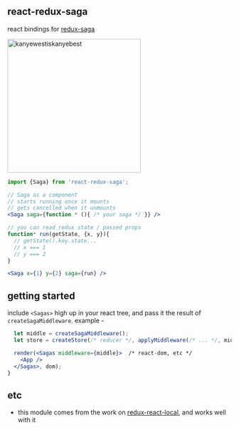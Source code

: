 react-redux-saga
---

react bindings for [redux-saga](https://github.com/yelouafi/redux-saga/)

<img src="https://i.imgur.com/Gcs02Lo.png" width="300" height="300" alt="kanyewestiskanyebest">

```jsx
import {Saga} from 'react-redux-saga';

// Saga as a component
// starts running once it mounts
// gets cancelled when it unmounts
<Saga saga={function * (){ /* your saga */ }} />

// you can read redux state / passed props
function* run(getState, {x, y}){
  // getState().key.state...
  // x === 1
  // y === 2
}

<Saga x={1} y={2} saga={run} />

```

getting started
---

include `<Sagas>` high up in your react tree, and pass it the result of `createSagaMiddleware`. example -

```jsx
  let middle = createSagaMiddleware();
  let store = createStore(/* reducer */, applyMiddleware(/* ... */, middle)); // from redux

  render(<Sagas middleware={middle}>  /* react-dom, etc */
    <App />
  </Sagas>, dom);
}

```

etc
---

- this module comes from the work on [redux-react-local](https://github.com/threepointone/redux-react-local), and works well with it
